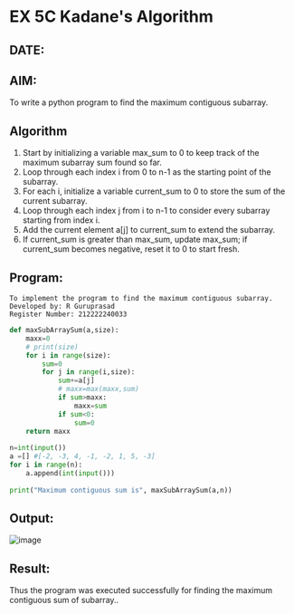 # EX 5C Kadane's Algorithm
## DATE:
## AIM:
To write a python program to find the maximum contiguous subarray.


## Algorithm
1. Start by initializing a variable max_sum to 0 to keep track of the maximum subarray sum found so far.
2. Loop through each index i from 0 to n-1 as the starting point of the subarray.
3. For each i, initialize a variable current_sum to 0 to store the sum of the current subarray.
4. Loop through each index j from i to n-1 to consider every subarray starting from index i.
5. Add the current element a[j] to current_sum to extend the subarray.
6. If current_sum is greater than max_sum, update max_sum; if current_sum becomes negative, reset it to 0 to start fresh.

## Program:
```
To implement the program to find the maximum contiguous subarray.
Developed by: R Guruprasad
Register Number: 212222240033
```
```py
def maxSubArraySum(a,size):
    maxx=0
    # print(size)
    for i in range(size):
        sum=0
        for j in range(i,size):
            sum+=a[j]
            # maxx=max(maxx,sum)
            if sum>maxx:
                maxx=sum
            if sum<0:
                sum=0
    return maxx
    
n=int(input())  
a =[] #[-2, -3, 4, -1, -2, 1, 5, -3]
for i in range(n):
    a.append(int(input()))
  
print("Maximum contiguous sum is", maxSubArraySum(a,n))

```

## Output:
![image](https://github.com/user-attachments/assets/aebe05bd-5735-432c-91b2-f955266b4c9a)



## Result:
Thus the program was executed successfully for finding the maximum contiguous sum of subarray..
